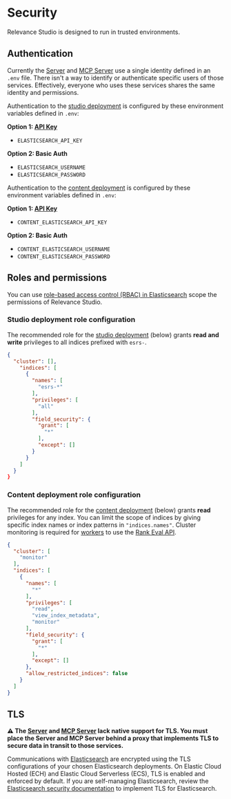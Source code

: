 # Security

Relevance Studio is designed to run in trusted environments.

## Authentication

Currently the [Server](/docs/reference/architecture?id=application) and [MCP Server](/docs/reference/architecture?id=application) use a single identity defined in an `.env` file. There isn't a way to identify or authenticate specific users of those services. Effectively, everyone who uses these services shares the same identity and permissions.

Authentication to the [studio deployment](/docs/reference/architecture?id=elasticsearch) is configured by these environment variables defined in `.env`:

**Option 1: [API Key](https://www.elastic.co/docs/deploy-manage/api-keys/elasticsearch-api-keys)**

- `ELASTICSEARCH_API_KEY`

**Option 2: Basic Auth**

- `ELASTICSEARCH_USERNAME`
- `ELASTICSEARCH_PASSWORD`

Authentication to the [content deployment](/docs/reference/architecture?id=elasticsearch) is configured by these environment variables defined in `.env`:

**Option 1: [API Key](https://www.elastic.co/docs/deploy-manage/api-keys/elasticsearch-api-keys)**

- `CONTENT_ELASTICSEARCH_API_KEY`

**Option 2: Basic Auth**

- `CONTENT_ELASTICSEARCH_USERNAME`
- `CONTENT_ELASTICSEARCH_PASSWORD`


## Roles and permissions

You can use [role-based access control (RBAC) in Elasticsearch](https://www.elastic.co/docs/deploy-manage/users-roles/cluster-or-deployment-auth/user-roles) scope the permissions of Relevance Studio.

### Studio deployment role configuration

The recommended role for the [studio deployment](/docs/reference/architecture?id=elasticsearch) (below) grants **read and write** privileges to all indices prefixed with `esrs-`.

```json
{
  "cluster": [],
    "indices": [
      {
        "names": [
          "esrs-*"
        ],
        "privileges": [
          "all"
        ],
        "field_security": {
          "grant": [
            "*"
          ],
          "except": []
        }
      }
    ]
  }
}
```

### Content deployment role configuration

The recommended role for the [content deployment](/docs/reference/architecture?id=elasticsearch) (below) grants **read** privileges for any index. You can limit the scope of indices by giving specific index names or index patterns in `"indices.names"`. Cluster monitoring is required for [workers](/docs/reference/architecture?id=application) to use the [Rank Eval API](https://www.elastic.co/docs/api/doc/elasticsearch/operation/operation-rank-eval).

```json
{
  "cluster": [
    "monitor"
  ],
  "indices": [
    {
      "names": [
        "*"
      ],
      "privileges": [
        "read",
        "view_index_metadata",
        "monitor"
      ],
      "field_security": {
        "grant": [
          "*"
        ],
        "except": []
      },
      "allow_restricted_indices": false
    }
  ]
}
```

## TLS

**⚠️ The [Server](/docs/reference/architecture?id=application) and [MCP Server](/docs/reference/architecture?id=application) lack native support for TLS. You must place the Server and MCP Server behind a proxy that implements TLS to secure data in transit to those services.**

Communications with [Elasticsearch](/docs/reference/architecture?id=elasticsearch) are encrypted using the TLS configurations of your chosen Elasticsearch deployments. On Elastic Cloud Hosted (ECH) and Elastic Cloud Serverless (ECS), TLS is enabled and enforced by default. If you are self-managing Elasticsearch, review the [Elasticsearch security documentation](https://www.elastic.co/docs/deploy-manage/security) to implement TLS for Elasticsearch.